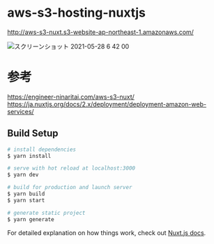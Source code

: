 # aws-s3-hosting-nuxtjs
http://aws-s3-nuxt.s3-website-ap-northeast-1.amazonaws.com/

![スクリーンショット 2021-05-28 6 42 00](https://user-images.githubusercontent.com/38001967/119900686-d037c600-bf7f-11eb-88c5-8afd8e48a360.jpg)

# 参考
https://engineer-ninaritai.com/aws-s3-nuxt/
https://ja.nuxtjs.org/docs/2.x/deployment/deployment-amazon-web-services/

## Build Setup

```bash
# install dependencies
$ yarn install

# serve with hot reload at localhost:3000
$ yarn dev

# build for production and launch server
$ yarn build
$ yarn start

# generate static project
$ yarn generate
```

For detailed explanation on how things work, check out [Nuxt.js docs](https://nuxtjs.org).
